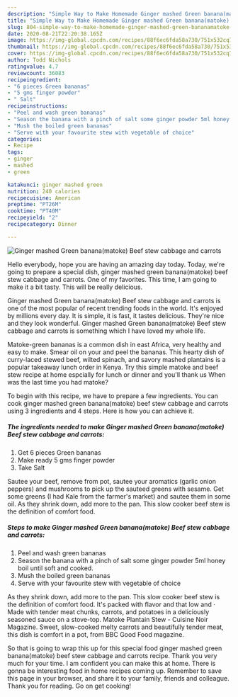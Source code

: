 ```yaml
---
description: "Simple Way to Make Homemade Ginger mashed Green banana(matoke) Beef stew cabbage and carrots"
title: "Simple Way to Make Homemade Ginger mashed Green banana(matoke) Beef stew cabbage and carrots"
slug: 804-simple-way-to-make-homemade-ginger-mashed-green-bananamatoke-beef-stew-cabbage-and-carrots
date: 2020-08-21T22:20:38.165Z
image: https://img-global.cpcdn.com/recipes/88f6ec6fda58a730/751x532cq70/ginger-mashed-green-bananamatoke-beef-stew-cabbage-and-carrots-recipe-main-photo.jpg
thumbnail: https://img-global.cpcdn.com/recipes/88f6ec6fda58a730/751x532cq70/ginger-mashed-green-bananamatoke-beef-stew-cabbage-and-carrots-recipe-main-photo.jpg
cover: https://img-global.cpcdn.com/recipes/88f6ec6fda58a730/751x532cq70/ginger-mashed-green-bananamatoke-beef-stew-cabbage-and-carrots-recipe-main-photo.jpg
author: Todd Nichols
ratingvalue: 4.7
reviewcount: 36083
recipeingredient:
- "6 pieces Green bananas"
- "5 gms finger powder"
- " Salt"
recipeinstructions:
- "Peel and wash green bananas"
- "Season the banana with a pinch of salt some ginger powder 5ml honey boil until soft and cooked."
- "Mush the boiled green bananas"
- "Serve with your favourite stew with vegetable of choice"
categories:
- Recipe
tags:
- ginger
- mashed
- green

katakunci: ginger mashed green 
nutrition: 240 calories
recipecuisine: American
preptime: "PT26M"
cooktime: "PT40M"
recipeyield: "2"
recipecategory: Dinner

---
```



![Ginger mashed Green banana(matoke) Beef stew cabbage and carrots](https://img-global.cpcdn.com/recipes/88f6ec6fda58a730/751x532cq70/ginger-mashed-green-bananamatoke-beef-stew-cabbage-and-carrots-recipe-main-photo.jpg)

Hello everybody, hope you are having an amazing day today. Today, we're going to prepare a special dish, ginger mashed green banana(matoke) beef stew cabbage and carrots. One of my favorites. This time, I am going to make it a bit tasty. This will be really delicious.

Ginger mashed Green banana(matoke) Beef stew cabbage and carrots is one of the most popular of recent trending foods in the world. It's enjoyed by millions every day. It is simple, it is fast, it tastes delicious. They're nice and they look wonderful. Ginger mashed Green banana(matoke) Beef stew cabbage and carrots is something which I have loved my whole life.

Matoke-green bananas is a common dish in east Africa, very healthy and easy to make. Smear oil on your and peel the bananas. This hearty dish of curry-laced stewed beef, wilted spinach, and savory mashed plantains is a popular takeaway lunch order in Kenya. Try this simple matoke and beef stew recipe at home espcially for lunch or dinner and you&#39;ll thank us When was the last time you had matoke?


To begin with this recipe, we have to prepare a few ingredients. You can cook ginger mashed green banana(matoke) beef stew cabbage and carrots using 3 ingredients and 4 steps. Here is how you can achieve it.

<!--inarticleads1-->

##### The ingredients needed to make Ginger mashed Green banana(matoke) Beef stew cabbage and carrots:

1. Get 6 pieces Green bananas
1. Make ready 5 gms finger powder
1. Take  Salt


Sautee your beef, remove from pot, sautee your aromatics (garlic onion peppers) and mushrooms to pick up the sauteed greens with sesame. Get some greens (I had Kale from the farmer&#39;s market) and sautee them in some oil. As they shrink down, add more to the pan. This slow cooker beef stew is the definition of comfort food. 

<!--inarticleads2-->

##### Steps to make Ginger mashed Green banana(matoke) Beef stew cabbage and carrots:

1. Peel and wash green bananas
1. Season the banana with a pinch of salt some ginger powder 5ml honey boil until soft and cooked.
1. Mush the boiled green bananas
1. Serve with your favourite stew with vegetable of choice


As they shrink down, add more to the pan. This slow cooker beef stew is the definition of comfort food. It&#39;s packed with flavor and that low and · Made with tender meat chunks, carrots, and potatoes in a deliciously seasoned sauce on a stove-top. Matoke Plantain Stew - Cuisine Noir Magazine. Sweet, slow-cooked melty carrots and beautifully tender meat, this dish is comfort in a pot, from BBC Good Food magazine. 

So that is going to wrap this up for this special food ginger mashed green banana(matoke) beef stew cabbage and carrots recipe. Thank you very much for your time. I am confident you can make this at home. There is gonna be interesting food in home recipes coming up. Remember to save this page in your browser, and share it to your family, friends and colleague. Thank you for reading. Go on get cooking!
